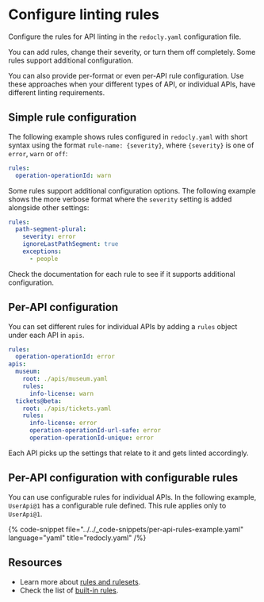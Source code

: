 # Configure linting rules

Configure the rules for API linting in the `redocly.yaml` configuration file.

You can add rules, change their severity, or turn them off completely.
Some rules support additional configuration.

You can also provide per-format or even per-API rule configuration.
Use these approaches when your different types of API, or individual APIs, have different linting requirements.

## Simple rule configuration

The following example shows rules configured in `redocly.yaml` with short syntax using the format `rule-name: {severity}`, where `{severity}` is one of `error`, `warn` or `off`:

```yaml
rules:
  operation-operationId: warn

```

Some rules support additional configuration options. The following example shows the more verbose format where the `severity` setting is added alongside other settings:

```yaml
rules:
  path-segment-plural:
    severity: error
    ignoreLastPathSegment: true
    exceptions:
      - people
```

Check the documentation for each rule to see if it supports additional configuration.

## Per-API configuration

You can set different rules for individual APIs by adding a `rules` object under each API in `apis`.

```yaml
rules:
  operation-operationId: error
apis:
  museum:
    root: ./apis/museum.yaml
    rules:
      info-license: warn
  tickets@beta:
    root: ./apis/tickets.yaml
    rules:
      info-license: error
      operation-operationId-url-safe: error
      operation-operationId-unique: error
```

Each API picks up the settings that relate to it and gets linted accordingly.

## Per-API configuration with configurable rules

You can use configurable rules for individual APIs.
In the following example, `UserApi@1` has a configurable rule defined.
This rule applies only to `UserApi@1`.

{% code-snippet
  file="../../_code-snippets/per-api-rules-example.yaml"
  language="yaml"
  title="redocly.yaml"
/%}

## Resources

- Learn more about [rules and rulesets](../rules.md).
- Check the list of [built-in rules](./built-in-rules.md).
